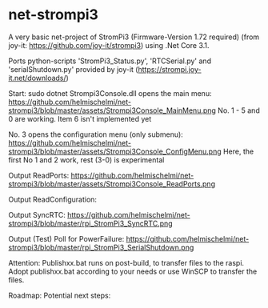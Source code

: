 # net-strompi3
A very basic net-project of StromPi3 (Firmware-Version 1.72 required) (from joy-it: https://github.com/joy-it/strompi3) using .Net Core 3.1.

Ports python-scripts 'StromPi3_Status.py', 'RTCSerial.py' and 'serialShutdown.py'
provided by joy-it (https://strompi.joy-it.net/downloads/)

Start: sudo dotnet Strompi3Console.dll
opens the main menu: https://github.com/helmischelmi/net-strompi3/blob/master/assets/Strompi3Console_MainMenu.png
No. 1 - 5 and 0 are working. Item 6 isn't implemented yet

No. 3 opens the configuration menu (only submenu): 
https://github.com/helmischelmi/net-strompi3/blob/master/assets/Strompi3Console_ConfigMenu.png
Here, the first No 1 and 2 work, rest (3-0) is experimental

Output ReadPorts:
https://github.com/helmischelmi/net-strompi3/blob/master/assets/Strompi3Console_ReadPorts.png

Output ReadConfiguration:


Output SyncRTC:
https://github.com/helmischelmi/net-strompi3/blob/master/rpi_StromPi3_SyncRTC.png

Output (Test) Poll for PowerFailure:
https://github.com/helmischelmi/net-strompi3/blob/master/rpi_StromPi3_SerialShutdown.png

Attention: Publishxx.bat runs on post-build, to transfer files to the raspi.
Adopt publishxx.bat according to your needs or use WinSCP to transfer the files.

Roadmap: 
Potential next steps: 
